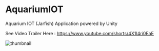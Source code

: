 # AquariumIOT
 Aquarium IOT (Jarfish) Application powered by Unity
 
 See Video Trailer Here : https://www.youtube.com/shorts/4X1I4ri0EaE


![thumbnail](https://user-images.githubusercontent.com/36891062/204556471-31996337-c73c-4160-ad42-3187f6b50052.png)







